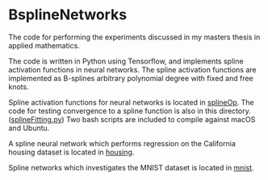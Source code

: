 # BsplineNetworks

The code for performing the experiments discussed in my masters thesis in applied mathematics.

The code is written in Python using Tensorflow, and implements spline activation functions in neural networks. The spline activation functions are implemented as B-splines arbitrary polynomial degree with fixed and free knots.

Spline activation functions for neural networks is located in [splineOp](./splineOp). The code for testing convergence to a spline function is also in this directory. ([splineFitting.py](./splineOp/splineFitting.py)) Two bash scripts are included to compile against macOS and Ubuntu.

A spline neural network which performs regression on the California housing dataset is located in [housing](./housing).

Spline networks which investigates the MNIST dataset is located in [mnist](./mnist).
